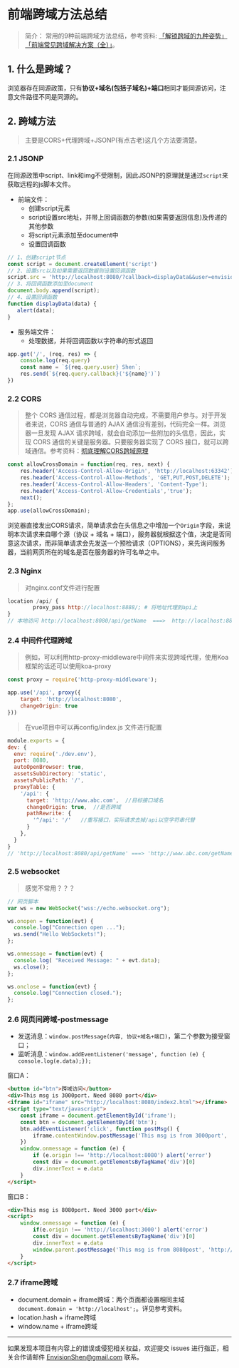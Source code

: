 # 前端跨域方法总结

> 简介： 常用的9种前端跨域方法总结，参考资料: [「解锁跨域的九种姿势」](https://github.com/LiChangyi/crossDomain)   [「前端常见跨域解决方案（全）」](https://segmentfault.com/a/1190000011145364)。



## 1. 什么是跨域？

浏览器存在同源政策，只有**协议+域名(包括子域名)+端口**相同才能同源访问，注意文件路径不同是同源的。

## 2. 跨域方法

> 主要是CORS+代理跨域+JSONP(有点古老)这几个方法要清楚。

### 2.1 JSONP

在同源政策中script、link和img不受限制，因此JSONP的原理就是通过`script`来获取远程的js脚本文件。

- 前端文件：
  - 创建script元素
  - script设置src地址，并带上回调函数的参数(如果需要返回信息)及传递的其他参数
  - 将script元素添加至document中
  - 设置回调函数

```javascript
// 1、创建script节点
const script = document.createElement('script')
// 2、设置src以及如果需要返回数据则设置回调函数
script.src = 'http://localhost:8080/?callback=displayData&&user=envision';
// 3、将回调函数添加至document
document.body.append(script);
// 4、设置回调函数
function displayData(data) {
   alert(data);
}
```

- 服务端文件：
  - 处理数据，并将回调函数以字符串的形式返回

```javascript
app.get('/', (req, res) => {
    console.log(req.query)
    const name = `${req.query.user} Shen`;
    res.send(`${req.query.callback}('${name}')`)
})
```

### 2.2 CORS

> 整个 CORS 通信过程，都是浏览器自动完成，不需要用户参与。对于开发者来说，CORS 通信与普通的 AJAX 通信没有差别，代码完全一样。浏览器一旦发现 AJAX 请求跨域，就会自动添加一些附加的头信息，因此，实现 CORS 通信的关键是服务器。只要服务器实现了 CORS 接口，就可以跨域通信。参考资料：[彻底理解CORS跨域原理](https://www.cnblogs.com/qiujianmei/p/11649905.html)

```javascript
const allowCrossDomain = function(req, res, next) {
    res.header('Access-Control-Allow-Origin', 'http://localhost:63342');
    res.header('Access-Control-Allow-Methods', 'GET,PUT,POST,DELETE');
    res.header('Access-Control-Allow-Headers', 'Content-Type');
    res.header('Access-Control-Allow-Credentials','true');
    next();
};
app.use(allowCrossDomain);
```

浏览器直接发出CORS请求，简单请求会在头信息之中增加一个`Origin`字段，来说明本次请求来自哪个源（协议 + 域名 + 端口），服务器就根据这个值，决定是否同意这次请求，而非简单请求会先发送一个预检请求（OPTIONS），来先询问服务器，当前网页所在的域名是否在服务器的许可名单之中。

### 2.3 Nginx

> 对nginx.conf文件进行配置

```javascript
location /api/ {
        proxy_pass http://localhost:8888/; # 将地址代理到api上
}
// 本地访问 http://localhost:8080/api/getName  ===>  http://localhost:8888/getName
```

### 2.4 中间件代理跨域

> 例如，可以利用http-proxy-middleware中间件来实现跨域代理，使用Koa框架的话还可以使用koa-proxy

```javascript
const proxy = require('http-proxy-middleware');

app.use('/api', proxy({
    target: 'http://localhost:8080',
    changeOrigin: true
}))
```

> 在vue项目中可以再config/index.js 文件进行配置

```javascript
module.exports = {
dev: {
  env: require('./dev.env'),
  port: 8080,
  autoOpenBrowser: true,
  assetsSubDirectory: 'static',
  assetsPublicPath: '/',
  proxyTable: {
    '/api': {
      target: 'http://www.abc.com',  //目标接口域名
      changeOrigin: true,  //是否跨域
      pathRewrite: {
        '^/api': '/'   //重写接口，实际请求去掉/api以空字符串代替
      }
    },
  }
}
// 'http://localhost:8080/api/getName' ===> 'http://www.abc.com/getName'  
```

### 2.5 websocket

> 感觉不常用？？？

```js
// 网页脚本
var ws = new WebSocket("wss://echo.websocket.org");

ws.onopen = function(evt) { 
  console.log("Connection open ..."); 
  ws.send("Hello WebSockets!");
};

ws.onmessage = function(evt) {
  console.log( "Received Message: " + evt.data);
  ws.close();
};

ws.onclose = function(evt) {
  console.log("Connection closed.");
}; 
```

### 2.6 网页间跨域-postmessage

- 发送消息：`window.postMessage(内容, 协议+域名+端口)`，第二个参数为接受窗口；
- 监听消息：`window.addEventListener('message', function (e) { console.log(e.data);});`

窗口A：

```html
<button id="btn">跨域访问</button>
<div>This msg is 3000port. Need 8080 port</div>
<iframe id="iframe" src="http://localhost:8080/index2.html"></iframe>
<script type="text/javascript">
    const iframe = document.getElementById('iframe');
    const btn = document.getElementById('btn');
    btn.addEventListener('click', function postMsg() {
        iframe.contentWindow.postMessage('This msg is from 3000port', 'http://localhost:8080')
    })
    window.onmessage = function (e) {
        if (e.origin !== 'http://localhost:8080') alert('error')
        const div = document.getElementsByTagName('div')[0]
        div.innerText = e.data
    }
</script>
```

窗口B：

```html
<div>This msg is 8080port. Need 3000 port</div>
<script>
    window.onmessage = function (e) {
        if(e.origin !== 'http://localhost:3000') alert('error')
        const div = document.getElementsByTagName('div')[0]
        div.innerText = e.data
        window.parent.postMessage('This msg is from 8080post', 'http://localhost:3000')
    }
</script>
```

### 2.7 iframe跨域
- document.domain + iframe跨域：两个页面都设置相同主域`document.domain = 'http://localhost';`。详见参考资料。
- location.hash + iframe跨域
- window.name + iframe跨域



------

如果发现本项目有内容上的错误或侵犯相关权益，欢迎提交 issues 进行指正，相关合作请邮件 <a href="mailto:EnvisionShen@gmail.com">EnvisionShen@gmail.com </a>联系。
